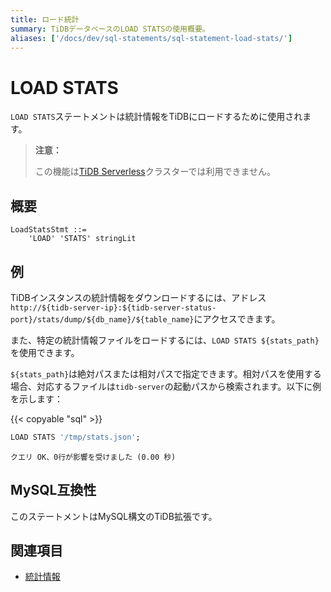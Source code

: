 ```yaml
---
title: ロード統計
summary: TiDBデータベースのLOAD STATSの使用概要。
aliases: ['/docs/dev/sql-statements/sql-statement-load-stats/']
---
```


# LOAD STATS

`LOAD STATS`ステートメントは統計情報をTiDBにロードするために使用されます。

> **注意：**
>
> この機能は[TiDB Serverless](https://docs.pingcap.com/tidbcloud/select-cluster-tier#tidb-serverless)クラスターでは利用できません。

## 概要

```ebnf+diagram
LoadStatsStmt ::=
    'LOAD' 'STATS' stringLit
```

## 例

TiDBインスタンスの統計情報をダウンロードするには、アドレス`http://${tidb-server-ip}:${tidb-server-status-port}/stats/dump/${db_name}/${table_name}`にアクセスできます。

また、特定の統計情報ファイルをロードするには、`LOAD STATS ${stats_path}`を使用できます。

`${stats_path}`は絶対パスまたは相対パスで指定できます。相対パスを使用する場合、対応するファイルは`tidb-server`の起動パスから検索されます。以下に例を示します：

{{< copyable "sql" >}}

```sql
LOAD STATS '/tmp/stats.json';
```

```
クエリ OK、0行が影響を受けました (0.00 秒)
```

## MySQL互換性

このステートメントはMySQL構文のTiDB拡張です。

## 関連項目

* [統計情報](/statistics.md)